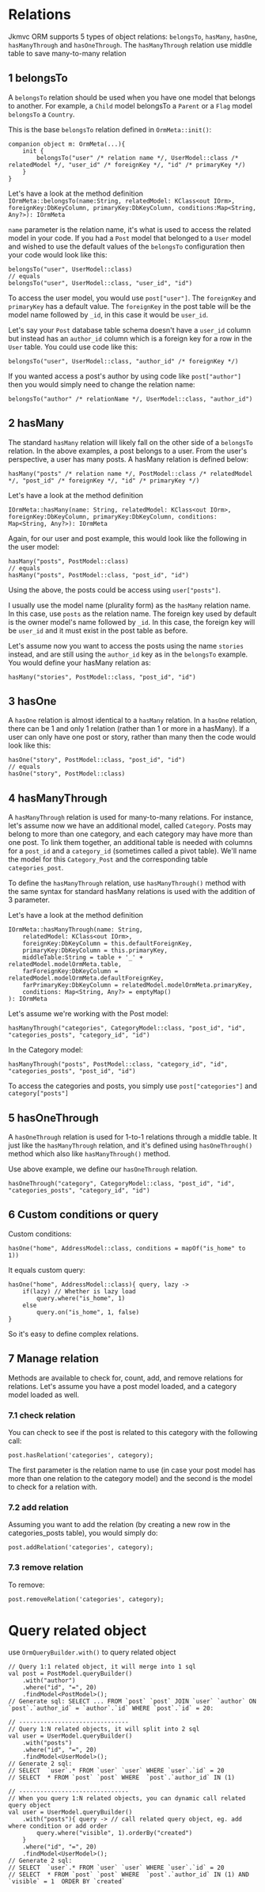 # Relations

Jkmvc ORM supports 5 types of object relations: `belongsTo`, `hasMany`, `hasOne`, `hasManyThrough` and `hasOneThrough`. The `hasManyThrough` relation use middle table to save many-to-many relation

## 1 belongsTo

A `belongsTo` relation should be used when you have one model that belongs to another. For example, a `Child` model belongsTo a `Parent` or a `Flag` model `belongsTo` a `Country`.

This is the base `belongsTo` relation defined in `OrmMeta::init()`:

```
companion object m: OrmMeta(...){
	init {
		belongsTo("user" /* relation name */, UserModel::class /* relatedModel */, "user_id" /* foreignKey */, "id" /* primaryKey */)
	}
}
```

Let's have a look at the method definition `IOrmMeta::belongsTo(name:String, relatedModel: KClass<out IOrm>, foreignKey:DbKeyColumn, primaryKey:DbKeyColumn, conditions:Map<String, Any?>): IOrmMeta`

`name` parameter is the relation name, it's what is used to access the related model in your code. If you had a `Post` model that belonged to a `User` model and wished to use the default values of the `belongsTo` configuration then your code would look like this:

```
belongsTo("user", UserModel::class)
// equals
belongsTo("user", UserModel::class, "user_id", "id")
```

To access the user model, you would use `post["user"]`.  The `foreignKey` and `primaryKey` has a default value. The `foreignKey` in the post table will be the model name followed by `_id`, in this case it would be `user_id`.

Let's say your `Post` database table schema doesn't have a `user_id` column but instead has an `author_id` column which is a foreign key for a row in the `User` table. You could use code like this:

```
belongsTo("user", UserModel::class, "author_id" /* foreignKey */)
```

If you wanted access a post's author by using code like `post["author"]` then you would simply need to change the relation name:

```
belongsTo("author" /* relationName */, UserModel::class, "author_id")
```
## 2 hasMany

The standard `hasMany` relation will likely fall on the other side of a `belongsTo` relation.  In the above examples, a post belongs to a user.  From the user's perspective, a user has many posts. A hasMany relation is defined below:

```
hasMany("posts" /* relation name */, PostModel::class /* relatedModel */, "post_id" /* foreignKey */, "id" /* primaryKey */)
```
Let's have a look at the method definition 

```
IOrmMeta::hasMany(name: String, relatedModel: KClass<out IOrm>, foreignKey:DbKeyColumn, primaryKey:DbKeyColumn, conditions: Map<String, Any?>): IOrmMeta
```
Again, for our user and post example, this would look like the following in the user model:

```
hasMany("posts", PostModel::class)
// equals
hasMany("posts", PostModel::class, "post_id", "id")
```

Using the above, the posts could be access using `user["posts"]`.

I usually use the model name (plurality form) as the `hasMany` relation name.  In this case, use `posts` as the relation name.  The foreign key used by default is the owner model's name followed by `_id`.  In this case, the foreign key will be `user_id` and it must exist in the post table as before.

Let's assume now you want to access the posts using the name `stories` instead, and are still using the `author_id` key as in the `belongsTo` example.  You would define your hasMany relation as:

```
hasMany("stories", PostModel::class, "post_id", "id")
```

## 3 hasOne

A `hasOne` relation is almost identical to a `hasMany` relation.  In a `hasOne` relation, there can be 1 and only 1 relation (rather than 1 or more in a hasMany). If a user can only have one post or story, rather than many then the code would look like this:

```
hasOne("story", PostModel::class, "post_id", "id")
// equals
hasOne("story", PostModel::class)

```

## 4 hasManyThrough

A `hasManyThrough` relation is used for many-to-many relations.  For instance, let's assume now we have an additional model, called `Category`.  Posts may belong to more than one category, and each category may have more than one post.  To link them together, an additional table is needed with columns for a `post_id` and a `category_id` (sometimes called a pivot table).  We'll name the model for this `Category_Post` and the corresponding table `categories_post`.

To define the `hasManyThrough` relation, use `hasManyThrough()` method with the same syntax for standard hasMany relations is used with the addition of 3 parameter.  

Let's have a look at the method definition 

```
IOrmMeta::hasManyThrough(name: String, 
	relatedModel: KClass<out IOrm>,
	foreignKey:DbKeyColumn = this.defaultForeignKey,
	primaryKey:DbKeyColumn = this.primaryKey,
	middleTable:String = table + '_' + relatedModel.modelOrmMeta.table,
	farForeignKey:DbKeyColumn = relatedModel.modelOrmMeta.defaultForeignKey,
	farPrimaryKey:DbKeyColumn = relatedModel.modelOrmMeta.primaryKey,
	conditions: Map<String, Any?> = emptyMap()
): IOrmMeta
```

Let's assume we're working with the Post model:

```
hasManyThrough("categories", CategoryModel::class, "post_id", "id", "categories_posts", "category_id", "id") 
```

In the Category model:

```
hasManyThrough("posts", PostModel::class, "category_id", "id", "categories_posts", "post_id", "id") 
```

To access the categories and posts, you simply use `post["categories"]` and `category["posts"]`

## 5 hasOneThrough

A `hasOneThrough` relation is used for 1-to-1 relations through a middle table. It just like the `hasManyThrough` relation, and it's defined using `hasOneThrough()` method which also like `hasManyThrough()` method. 

Use above example, we define our `hasOneThrough` relation.

```
hasOneThrough("category", CategoryModel::class, "post_id", "id", "categories_posts", "category_id", "id") 
```

## 6 Custom conditions or query

Custom conditions:
```
hasOne("home", AddressModel::class, conditions = mapOf("is_home" to 1))
```

It equals custom query:

```
hasOne("home", AddressModel::class){ query, lazy ->
    if(lazy) // Whether is lazy load
        query.where("is_home", 1)
    else
        query.on("is_home", 1, false)
}
```

So it's easy to define complex relations.

## 7 Manage relation

Methods are available to check for, count, add, and remove relations for relations.  Let's assume you have a post model loaded, and a category model loaded as well. 

### 7.1 check relation

You can check to see if the post is related to this category with the following call:

```
post.hasRelation('categories', category);
```

The first parameter is the relation name to use (in case your post model has more than one relation to the category model) and the second is the model to check for a relation with.

### 7.2 add relation

Assuming you want to add the relation (by creating a new row in the categories_posts table), you would simply do:

```
post.addRelation('categories', category);
```

### 7.3 remove relation

To remove:

```
post.removeRelation('categories', category);
```


# Query related object

use `OrmQueryBuilder.with()` to query related object

```
// Query 1:1 related object, it will merge into 1 sql
val post = PostModel.queryBuilder()
    .with("author")
    .where("id", "=", 20)
    .findModel<PostModel>();
// Generate sql: SELECT ... FROM `post` `post` JOIN `user` `author` ON `post`.`author_id` = `author`.`id` WHERE `post`.`id` = 20:

// -------------------------------
// Query 1:N related objects, it will split into 2 sql
val user = UserModel.queryBuilder()
    .with("posts")
    .where("id", "=", 20)
    .findModel<UserModel>();
// Generate 2 sql:
// SELECT  `user`.* FROM `user` `user` WHERE `user`.`id` = 20
// SELECT  * FROM `post` `post` WHERE  `post`.`author_id` IN (1)

// -------------------------------
// When you query 1:N related objects, you can dynamic call related query object
val user = UserModel.queryBuilder()
    .with("posts"){ query -> // call related query object, eg. add where condition or add order
        query.where("visible", 1).orderBy("created")
    }
    .where("id", "=", 20)
    .findModel<UserModel>();
// Generate 2 sql:
// SELECT  `user`.* FROM `user` `user` WHERE `user`.`id` = 20
// SELECT  * FROM `post` `post` WHERE  `post`.`author_id` IN (1) AND `visible` = 1  ORDER BY `created`
```
